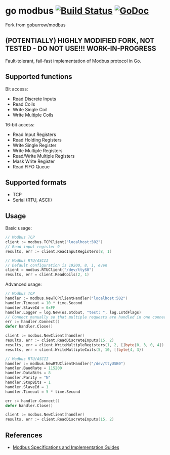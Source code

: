 go modbus [![Build Status](https://travis-ci.org/goburrow/modbus.svg?branch=master)](https://travis-ci.org/goburrow/modbus) [![GoDoc](https://godoc.org/github.com/goburrow/modbus?status.svg)](https://godoc.org/github.com/goburrow/modbus)
=========

Fork from goburrow/modbus

(POTENTIALLY) HIGHLY MODIFIED FORK, NOT TESTED - DO NOT USE!!! WORK-IN-PROGRESS
-------------------------------------------------------------------------------


Fault-tolerant, fail-fast implementation of Modbus protocol in Go.

Supported functions
-------------------
Bit access:
*   Read Discrete Inputs
*   Read Coils
*   Write Single Coil
*   Write Multiple Coils

16-bit access:
*   Read Input Registers
*   Read Holding Registers
*   Write Single Register
*   Write Multiple Registers
*   Read/Write Multiple Registers
*   Mask Write Register
*   Read FIFO Queue

Supported formats
-----------------
*   TCP
*   Serial (RTU, ASCII)

Usage
-----
Basic usage:
```go
// Modbus TCP
client := modbus.TCPClient("localhost:502")
// Read input register 9
results, err := client.ReadInputRegisters(8, 1)

// Modbus RTU/ASCII
// Default configuration is 19200, 8, 1, even
client = modbus.RTUClient("/dev/ttyS0")
results, err = client.ReadCoils(2, 1)
```

Advanced usage:
```go
// Modbus TCP
handler := modbus.NewTCPClientHandler("localhost:502")
handler.Timeout = 10 * time.Second
handler.SlaveId = 0xFF
handler.Logger = log.New(os.Stdout, "test: ", log.LstdFlags)
// Connect manually so that multiple requests are handled in one connection session
err := handler.Connect()
defer handler.Close()

client := modbus.NewClient(handler)
results, err := client.ReadDiscreteInputs(15, 2)
results, err = client.WriteMultipleRegisters(1, 2, []byte{0, 3, 0, 4})
results, err = client.WriteMultipleCoils(5, 10, []byte{4, 3})
```

```go
// Modbus RTU/ASCII
handler := modbus.NewRTUClientHandler("/dev/ttyUSB0")
handler.BaudRate = 115200
handler.DataBits = 8
handler.Parity = "N"
handler.StopBits = 1
handler.SlaveId = 1
handler.Timeout = 5 * time.Second

err := handler.Connect()
defer handler.Close()

client := modbus.NewClient(handler)
results, err := client.ReadDiscreteInputs(15, 2)
```

References
----------
-   [Modbus Specifications and Implementation Guides](http://www.modbus.org/specs.php)
